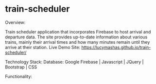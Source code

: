 # train-scheduler
Overview:

Train scheduler application that incorporates Firebase to host arrival and departure data. The site provides up-to-date information about various trains, mainly their arrival times and how many minutes remain until they arrive at their station.
Live Demo Site:  https://lucymashas.github.io/train-scheduler/

Technology Stack: 
Database:  Google Firebase | Javascript | JQuery | Bootstrap | CSS

Functionality: 

